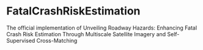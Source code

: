 # FatalCrashRiskEstimation
The official implementation of Unveiling Roadway Hazards: Enhancing Fatal Crash Risk Estimation Through Multiscale Satellite Imagery and Self-Supervised Cross-Matching
